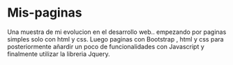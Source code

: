 # Mis-paginas
Una muestra de mi evolucion en el desarrollo web.. empezando por paginas simples solo con html y css.
Luego paginas con Bootstrap , html y css para posteriormente añardir un poco de funcionalidades con Javascript y finalmente utilizar la libreria Jquery.

